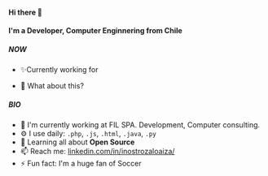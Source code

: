 #### Hi there 👋

#### I'm a Developer, Computer Enginnering from Chile

##### NOW

- ✨Currently working for  

- 🍑 What about this?

##### BIO

- 🏢 I'm currently working at FIL SPA. Development, Computer consulting. 
- ⚙️ I use daily: `.php`, `.js`, `.html`, `.java`, `.py`
- 🌱 Learning all about **Open Source**
- 📫 Reach me: [linkedin.com/in/inostrozaloaiza/](https://www.linkedin.com/in/inostrozaloaiza/)
- ⚡️ Fun fact: I'm a huge fan of Soccer
